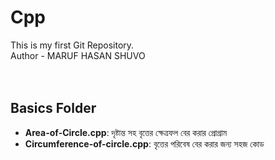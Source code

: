# Cpp
This is my first Git Repository.
<br>
Author - MARUF HASAN SHUVO
<br><br><br>
## Basics Folder

- **Area-of-Circle.cpp**: দৃষ্টান্ত সহ বৃত্তের ক্ষেত্রফল বের করার প্রোগ্রাম
- **Circumference-of-circle.cpp**: বৃত্তের পরিবেষ বের করার জন্য সহজ কোড


